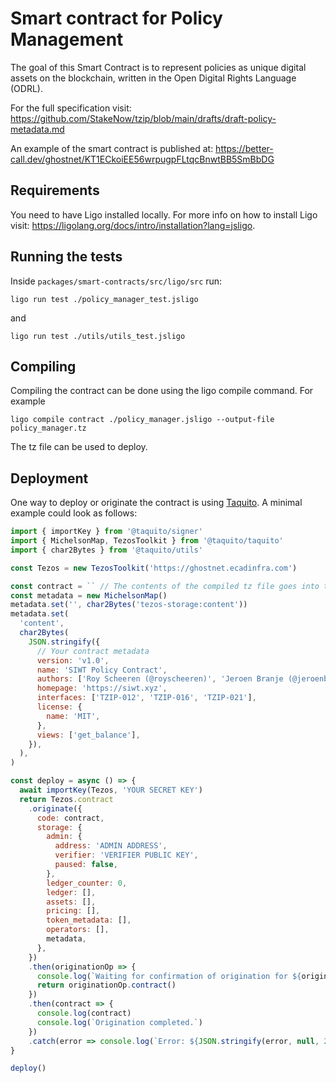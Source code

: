 # Smart contract for Policy Management

The goal of this Smart Contract is to represent policies as unique digital assets on the blockchain, written in the Open Digital Rights Language (ODRL).

For the full specification visit:
https://github.com/StakeNow/tzip/blob/main/drafts/draft-policy-metadata.md

An example of the smart contract is published at:
https://better-call.dev/ghostnet/KT1ECkoiEE56wrpugpFLtqcBnwtBB5SmBbDG

## Requirements

You need to have Ligo installed locally. For more info on how to install Ligo visit:
https://ligolang.org/docs/intro/installation?lang=jsligo.

## Running the tests

Inside `packages/smart-contracts/src/ligo/src` run:

```
ligo run test ./policy_manager_test.jsligo
```

and

```
ligo run test ./utils/utils_test.jsligo
```

## Compiling

Compiling the contract can be done using the ligo compile command.
For example

```
ligo compile contract ./policy_manager.jsligo --output-file policy_manager.tz
```

The tz file can be used to deploy.

## Deployment

One way to deploy or originate the contract is using [Taquito](https://tezostaquito.io/docs/originate/#originate-the-contract-using-taquito).
A minimal example could look as follows:

```js
import { importKey } from '@taquito/signer'
import { MichelsonMap, TezosToolkit } from '@taquito/taquito'
import { char2Bytes } from '@taquito/utils'

const Tezos = new TezosToolkit('https://ghostnet.ecadinfra.com')

const contract = `` // The contents of the compiled tz file goes into the contract variable.
const metadata = new MichelsonMap()
metadata.set('', char2Bytes('tezos-storage:content'))
metadata.set(
  'content',
  char2Bytes(
    JSON.stringify({
      // Your contract metadata
      version: 'v1.0',
      name: 'SIWT Policy Contract',
      authors: ['Roy Scheeren (@royscheeren)', 'Jeroen Branje (@jeroenbranje)', 'Carlo van Driesten (@jdsika)'],
      homepage: 'https://siwt.xyz',
      interfaces: ['TZIP-012', 'TZIP-016', 'TZIP-021'],
      license: {
        name: 'MIT',
      },
      views: ['get_balance'],
    }),
  ),
)

const deploy = async () => {
  await importKey(Tezos, 'YOUR SECRET KEY')
  return Tezos.contract
    .originate({
      code: contract,
      storage: {
        admin: {
          address: 'ADMIN ADDRESS',
          verifier: 'VERIFIER PUBLIC KEY',
          paused: false,
        },
        ledger_counter: 0,
        ledger: [],
        assets: [],
        pricing: [],
        token_metadata: [],
        operators: [],
        metadata,
      },
    })
    .then(originationOp => {
      console.log(`Waiting for confirmation of origination for ${originationOp.contractAddress}...`)
      return originationOp.contract()
    })
    .then(contract => {
      console.log(contract)
      console.log(`Origination completed.`)
    })
    .catch(error => console.log(`Error: ${JSON.stringify(error, null, 2)}`))
}

deploy()
```
